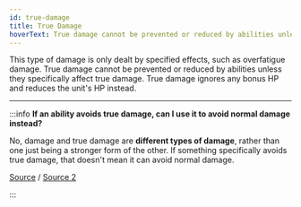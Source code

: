 ```yaml
---
id: true-damage
title: True Damage
hoverText: True damage cannot be prevented or reduced by abilities unless they specifically affect true damage. True damage ignores any bonus HP and reduces the unit's HP instead.
---
```


This type of damage is only dealt by specified effects, such as overfatigue damage. True damage cannot be prevented or reduced by abilities unless they specifically affect true damage. True damage ignores any bonus HP and reduces the unit's HP instead.

---

:::info
**If an ability avoids true damage, can I use it to avoid normal damage instead?**

No, damage and true damage are **different types of damage**, rather than one just being a stronger form of the other. If something specifically avoids true damage, that doesn't mean it can avoid normal damage.

<a href="https://discord.com/channels/273472391403798528/1361396124782694450/1387164096817791108" target="_blank">Source</a> / <a href="https://discord.com/channels/273472391403798528/1361396124782694450/1388316443443069079" target="_blank">Source 2</a>

:::
